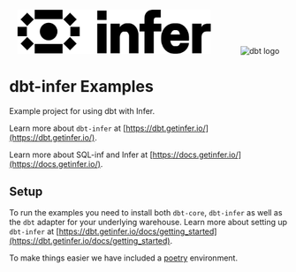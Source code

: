 

<p align="center">
  <img src="https://raw.githubusercontent.com/inferlabs/dbt-infer/main/lockup_black.png" alt="Infer logo" width="350" style="margin-right: 50px"/>
  <img src="https://raw.githubusercontent.com/dbt-labs/dbt/ec7dee39f793aa4f7dd3dae37282cc87664813e4/etc/dbt-logo-full.svg" alt="dbt logo" width="250"/>
</p>

# dbt-infer Examples

Example project for using dbt with Infer.

Learn more about `dbt-infer` at [https://dbt.getinfer.io/](https://dbt.getinfer.io/).

Learn more about SQL-inf and Infer at [https://docs.getinfer.io/](https://docs.getinfer.io/).

## Setup

To run the examples you need to install both `dbt-core`, `dbt-infer` as well as the `dbt` adapter for your underlying warehouse.
Learn more about setting up `dbt-infer` at [https://dbt.getinfer.io/docs/getting_started](https://dbt.getinfer.io/docs/getting_started).

To make things easier we have included a [poetry](https://python-poetry.org/) environment.
